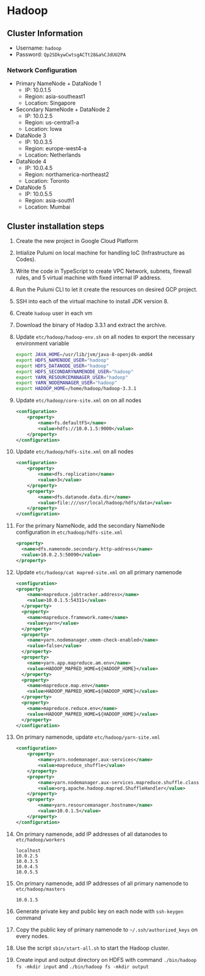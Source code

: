 # Hadoop

## Cluster Information

- Username: `hadoop`
- Password: `Qp2SDkywCwtsgACTt28&a%CJdUU2PA`

### Network Configuration

- Primary NameNode + DataNode 1
  - IP: 10.0.1.5
  - Region: asia-southeast1
  - Location: Singapore
- Secondary NameNode + DataNode 2
  - IP: 10.0.2.5
  - Region: us-central1-a
  - Location: Iowa
- DataNode 3
  - IP: 10.0.3.5
  - Region: europe-west4-a
  - Location: Netherlands
- DataNode 4
  - IP: 10.0.4.5
  - Region: northamerica-northeast2
  - Location: Toronto
- DataNode 5
  - IP: 10.0.5.5
  - Region: asia-south1
  - Location: Mumbai

## Cluster installation steps

1. Create the new project in Google Cloud Platform

2. Intialize Pulumi on local machine for handling IoC (Infrastructure as Codes).

3. Write the code in TypeScript to create VPC Network, subnets, firewall rules, and 5 virtual machine with fixed internal IP address.

4. Run the Pulumi CLI to let it create the resources on desired GCP project.

5. SSH into each of the virtual machine to install JDK version 8.

6. Create `hadoop` user in each vm

7. Download the binary of Hadop 3.3.1 and extract the archive.

8. Update `etc/hadoop/hadoop-env.sh` on all nodes to export the necessary environment variable

   ```sh
   export JAVA_HOME=/usr/lib/jvm/java-8-openjdk-amd64
   export HDFS_NAMENODE_USER="hadoop"
   export HDFS_DATANODE_USER="hadoop"
   export HDFS_SECONDARYNAMENODE_USER="hadoop"
   export YARN_RESOURCEMANAGER_USER="hadoop"
   export YARN_NODEMANAGER_USER="hadoop"
   export HADOOP_HOME=/home/hadoop/hadoop-3.3.1
   ```

9. Update `etc/hadoop/core-site.xml` on on all nodes

   ```xml
   <configuration>
       <property>
           <name>fs.defaultFS</name>
           <value>hdfs://10.0.1.5:9000</value>
       </property>
   </configuration>
   ```

10. Update `etc/hadoop/hdfs-site.xml` on all nodes 

    ```xml
    <configuration>
        <property>
            <name>dfs.replication</name>
            <value>3</value>
        </property>
        <property>
            <name>dfs.datanode.data.dir</name>
            <value>file:///usr/local/hadoop/hdfs/data</value>
        </property>
    </configuration>
    ```

11. For the primary NameNode,  add the secondary NameNode configuration in `etc/hadoop/hdfs-site.xml`

    ```XML
    <property>
      <name>dfs.namenode.secondary.http-address</name>
      <value>10.0.2.5:50090</value>
    </property>
    ```

12. Update `etc/hadoop/cat mapred-site.xml` on all primary namenode 

    ```xml
    <configuration>
    <property>
        <name>mapreduce.jobtracker.address</name>
        <value>10.0.1.5:54311</value>
      </property>
      <property>
        <name>mapreduce.framework.name</name>
        <value>yarn</value>
      </property>
      <property>
        <name>yarn.nodemanager.vmem-check-enabled</name>
        <value>false</value>
      </property>
      <property>
        <name>yarn.app.mapreduce.am.env</name>
        <value>HADOOP_MAPRED_HOME=${HADOOP_HOME}</value>
      </property>
      <property>
        <name>mapreduce.map.env</name>
        <value>HADOOP_MAPRED_HOME=${HADOOP_HOME}</value>
      </property>
      <property>
        <name>mapreduce.reduce.env</name>
        <value>HADOOP_MAPRED_HOME=${HADOOP_HOME}</value>
      </property>
    </configuration>
    ```

13. On primary namenode, update `etc/hadoop/yarn-site.xml`

    ```xml
    <configuration>
        <property>
            <name>yarn.nodemanager.aux-services</name>
            <value>mapreduce_shuffle</value>
        </property>
        <property>
            <name>yarn.nodemanager.aux-services.mapreduce.shuffle.class</name>
            <value>org.apache.hadoop.mapred.ShuffleHandler</value>
        </property>
        <property>
            <name>yarn.resourcemanager.hostname</name>
            <value>10.0.1.5</value>
        </property>
    </configuration>
    ```

14. On primary namenode, add IP addresses of all datanodes to `etc/hadoop/workers`

    ```
    localhost
    10.0.2.5
    10.0.3.5
    10.0.4.5
    10.0.5.5
    ```

15. On primary namenode, add IP addresses of all primary namenode to `etc/hadoop/masters`

    ```
    10.0.1.5
    ```

16. Generate private key and public key on each node with `ssh-keygen` command
17. Copy the public key of primary namenode to `~/.ssh/authorized_keys` on every nodes.
18. Use the script `sbin/start-all.sh` to start the Hadoop cluster.
19. Create input and output directory on HDFS with command `./bin/hadoop fs -mkdir input` and `./bin/hadoop fs -mkdir output`

